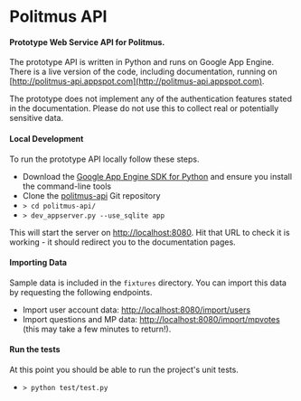 # Politmus API
#### Prototype Web Service API for Politmus.

The prototype API is written in Python and runs on Google App Engine. There is a live version of the code, including documentation, running on [http://politmus-api.appspot.com](http://politmus-api.appspot.com).

The prototype does not implement any of the authentication features stated in the documentation. Please do not use this to collect real or potentially sensitive data.

#### Local Development

To run the prototype API locally follow these steps.

* Download the [Google App Engine SDK for Python](https://developers.google.com/appengine/downloads#Google_App_Engine_SDK_for_Python) and ensure you install the command-line tools
* Clone the [politmus-api](https://github.com/ahume/politmus-api) Git repository
* `> cd politmus-api/`
* `> dev_appserver.py --use_sqlite app`

This will start the server on [http://localhost:8080](http://localhost:8080). Hit that URL to check it is working - it should redirect you to the documentation pages.

#### Importing Data

Sample data is included in the `fixtures` directory. You can import this data by requesting the following endpoints.

* Import user account data: [http://localhost:8080/import/users](http://localhost:8080/import/users)
* Import questions and MP data: [http://localhost:8080/import/mpvotes](http://localhost:8080/import/mpvotes) (this may take a few minutes to return!).


#### Run the tests

At this point you should be able to run the project's unit tests.

* `> python test/test.py`

